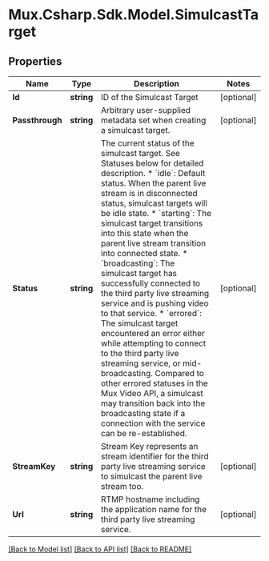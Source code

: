 # Mux.Csharp.Sdk.Model.SimulcastTarget

## Properties

Name | Type | Description | Notes
------------ | ------------- | ------------- | -------------
**Id** | **string** | ID of the Simulcast Target | [optional] 
**Passthrough** | **string** | Arbitrary user-supplied metadata set when creating a simulcast target. | [optional] 
**Status** | **string** | The current status of the simulcast target. See Statuses below for detailed description.   * &#x60;idle&#x60;: Default status. When the parent live stream is in disconnected status, simulcast targets will be idle state.   * &#x60;starting&#x60;: The simulcast target transitions into this state when the parent live stream transition into connected state.   * &#x60;broadcasting&#x60;: The simulcast target has successfully connected to the third party live streaming service and is pushing video to that service.   * &#x60;errored&#x60;: The simulcast target encountered an error either while attempting to connect to the third party live streaming service, or mid-broadcasting. Compared to other errored statuses in the Mux Video API, a simulcast may transition back into the broadcasting state if a connection with the service can be re-established.  | [optional] 
**StreamKey** | **string** | Stream Key represents an stream identifier for the third party live streaming service to simulcast the parent live stream too. | [optional] 
**Url** | **string** | RTMP hostname including the application name for the third party live streaming service. | [optional] 

[[Back to Model list]](../README.md#documentation-for-models) [[Back to API list]](../README.md#documentation-for-api-endpoints) [[Back to README]](../README.md)

